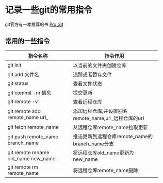 **记录一些git的常用指令**
===
git官方有一本推荐的书 [Pro Git](https://git-scm.com/book/zh/v2)
## 常用的一些指令
|指令名称|指令作用 |
|----|----|
| git init | 以当前的文件夹创建仓库 |
| git add 文件名 | 追踪或者暂存文件 |
| git status | 查看文件状态 |
| git commit -m 信息| 提交更新 |
| git remote -v | 查看远程仓库 |
| git remote add remote_name url_ | 添加远程仓库,并设置别名remote_name,url_远程仓库的url |
| git fetch remote_name | 从远程仓库remote_name拉取更新 |
| git push remote_name branch_name | 推送更新到远程仓库remote_name的branch_name分支 |
| git remote rename old_name new_name | 将远程仓库old_name更新为new_name |
| git remote rm remote_name | 将远程仓库remote_name删除